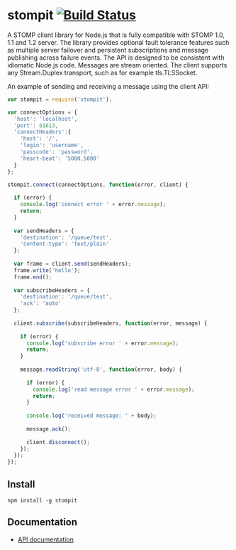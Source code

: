 # stompit [![Build Status](https://travis-ci.org/gdaws/node-stomp.png)](https://travis-ci.org/gdaws/node-stomp)

A STOMP client library for Node.js that is fully compatible with STOMP 1.0, 1.1 
and 1.2 server. The library provides optional fault tolerance features such as 
multiple server failover and persistent subscriptions and message publishing 
across failure events. The API is designed to be consistent with idiomatic 
Node.js code. Messages are stream oriented. The client supports any 
Stream.Duplex transport, such as for example tls.TLSSocket.

An example of sending and receiving a message using the client API:
```javascript
var stompit = require('stompit');

var connectOptions = {
  'host': 'localhost',
  'port': 61613,
  'connectHeaders':{
    'host': '/',
    'login': 'username',
    'passcode': 'password',
    'heart-beat': '5000,5000'
  }
};

stompit.connect(connectOptions, function(error, client) {
  
  if (error) {
    console.log('connect error ' + error.message);
    return;
  }
  
  var sendHeaders = {
    'destination': '/queue/test',
    'content-type': 'text/plain'
  };
  
  var frame = client.send(sendHeaders);
  frame.write('hello');
  frame.end();
  
  var subscribeHeaders = {
    'destination': '/queue/test',
    'ack': 'auto'
  };
  
  client.subscribe(subscribeHeaders, function(error, message) {
    
    if (error) {
      console.log('subscribe error ' + error.message);
      return;
    }
    
    message.readString('utf-8', function(error, body) {
      
      if (error) {
        console.log('read message error ' + error.message);
        return;
      }
      
      console.log('received message: ' + body);
      
      message.ack();
      
      client.disconnect();
    });
  });
});

```

## Install



```
npm install -g stompit
```

## Documentation

* [API documentation](http://gdaws.github.io/node-stomp/api/)
